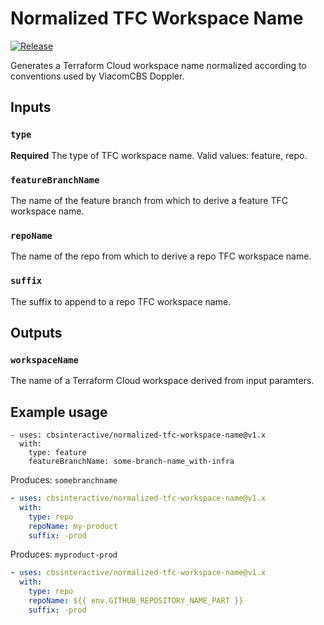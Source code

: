 # Normalized TFC Workspace Name

[![Release][release-badge]][releases]

Generates a Terraform Cloud workspace name normalized according to conventions used by ViacomCBS Doppler.

## Inputs

### `type`

**Required** The type of TFC workspace name. Valid values: feature, repo.

### `featureBranchName`

The name of the feature branch from which to derive a feature TFC workspace name.

### `repoName`

The name of the repo from which to derive a repo TFC workspace name.

### `suffix`

The suffix to append to a repo TFC workspace name.

## Outputs

### `workspaceName`

The name of a Terraform Cloud workspace derived from input paramters.

## Example usage

```
- uses: cbsinteractive/normalized-tfc-workspace-name@v1.x
  with:
    type: feature
    featureBranchName: some-branch-name_with-infra
```

Produces: `somebranchname`

```yaml
- uses: cbsinteractive/normalized-tfc-workspace-name@v1.x
  with:
    type: repo
    repoName: my-product
    suffix: -prod
```

Produces: `myproduct-prod`

```yaml
- uses: cbsinteractive/normalized-tfc-workspace-name@v1.x
  with:
    type: repo
    repoName: ${{ env.GITHUB_REPOSITORY_NAME_PART }}
    suffix: -prod
```

[release-badge]: https://img.shields.io/github/workflow/status/cbsinteractive/normalized-tfc-workspace-name/Release?label=Build&logo=github&style=flat-square
[releases]: https://github.com/cbsinteractive/normalized-tfc-workspace-name/releases
